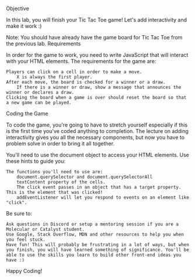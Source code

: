 Objective

In this lab, you will finish your Tic Tac Toe game! Let's add interactivity and make it work :)

Note: You should have already have the game board for Tic Tac Toe from the previous lab.
Requirements

In order for the game to work, you need to write JavaScript that will interact with your HTML elements. The requirements for the game are:

    Players can click on a cell in order to make a move.
        X is always the first player.
    After each move, the board is checked for a winner or a draw.
        If there is a winner or draw, show a message that announces the winner or declares a draw.
    Clicking the board when a game is over should reset the board so that a new game can be played.

Coding the Game

To code the game, you're going to have to stretch yourself especially if this is the first time you've coded anything to completion. The lecture on adding interactivity gives you all the necessary components, but now you have to problem solve in order to bring it all together.

You'll need to use the document object to access your HTML elements. Use these hints to guide you:

    The functions you'll need to use are:
        document.querySelector and document.querySelectorAll
        textContent property of the cells.
        The click event passes in an object that has a target property. This is the element that was clicked!
        addEventListener will let you respond to events on an element like "click".

Be sure to:

    Ask questions in Discord or setup a mentoring session if you are a Molecular or Catalyst student.
    Use Google, Stack Overflow, MDN and other resources to help you when you feel stuck.
    Have fun! This will probably be frustrating in a lot of ways, but when you finish, you will have learned something of significance. You'll be able to use the skills you learn to build other front-end ideas you have :)

Happy Coding!
